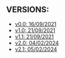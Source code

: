 ## VERSIONS:

- [v0.0: 16/09/2021](./Rubiks0.0%20(Rotating-Cube)/)
- [v1.0: 21/09/2021](./Rubiks1.0/)
- [v1.1: 21/09/2021](./Rubiks1.1/)
- [v2.0: 04/02/2024](./Rubiks2.0/)
- [v2.1: 05/02/2024](./Rubiks2.1/)
